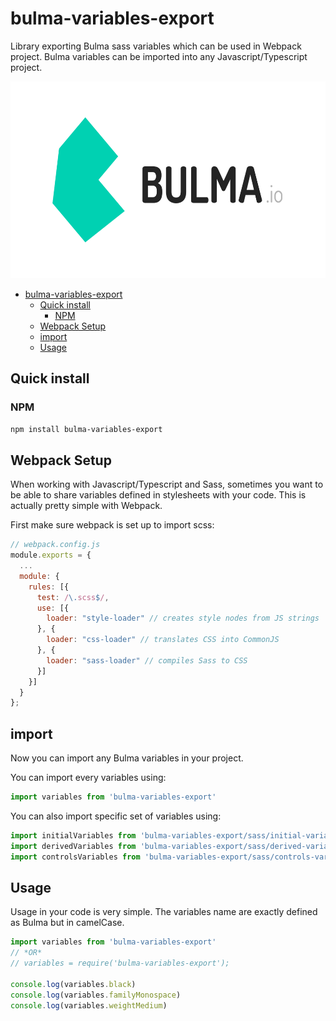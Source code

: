 # bulma-variables-export
Library exporting Bulma sass variables which can be used in Webpack project. Bulma variables can be imported into any Javascript/Typescript project.

<img src="https://raw.githubusercontent.com/jgthms/bulma/master/docs/images/bulma-banner.png" width="600" height="315" class="center">

- [bulma-variables-export](#bulma-variables-export)
  - [Quick install](#Quick-install)
    - [NPM](#NPM)
  - [Webpack Setup](#Webpack-Setup)
  - [import](#import)
  - [Usage](#Usage)

## Quick install

### NPM
```sh
npm install bulma-variables-export
```

## Webpack Setup
When working with Javascript/Typescript and Sass, sometimes you want to be able to share variables defined in stylesheets with your code. This is actually pretty simple with Webpack.

First make sure webpack is set up to import scss:
```javascript
// webpack.config.js
module.exports = {
  ...
  module: {
    rules: [{
      test: /\.scss$/,
      use: [{
        loader: "style-loader" // creates style nodes from JS strings
      }, {
        loader: "css-loader" // translates CSS into CommonJS
      }, {
        loader: "sass-loader" // compiles Sass to CSS
      }]
    }]
  }
};
```

## import
Now you can import any Bulma variables in your project.

You can import every variables using:
```javascript
import variables from 'bulma-variables-export'
```

You can also import specific set of variables using:
```javascript
import initialVariables from 'bulma-variables-export/sass/initial-variables'
import derivedVariables from 'bulma-variables-export/sass/derived-variables'
import controlsVariables from 'bulma-variables-export/sass/controls-variables'
```

## Usage
Usage in your code is very simple. The variables name are exactly defined as Bulma but in camelCase.
```javascript
import variables from 'bulma-variables-export'
// *OR*
// variables = require('bulma-variables-export');

console.log(variables.black)
console.log(variables.familyMonospace)
console.log(variables.weightMedium)
```
